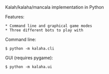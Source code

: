Kalah/kalaha/mancala implementation in Python

Features:

    * Command line and graphical game modes
    * Three different bots to play with

Command line: 

    $ python -m kalaha.cli

GUI (requires pygame):
    
    $ python -m kalaha.ui
